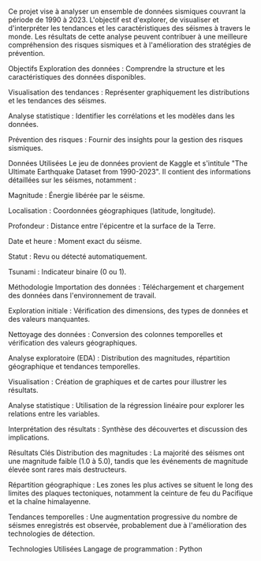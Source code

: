 Ce projet vise à analyser un ensemble de données sismiques couvrant la période de 1990 à 2023. L'objectif est d'explorer, de visualiser et d'interpréter les tendances et les caractéristiques des séismes à travers le monde. Les résultats de cette analyse peuvent contribuer à une meilleure compréhension des risques sismiques et à l'amélioration des stratégies de prévention.

Objectifs
Exploration des données : Comprendre la structure et les caractéristiques des données disponibles.

Visualisation des tendances : Représenter graphiquement les distributions et les tendances des séismes.

Analyse statistique : Identifier les corrélations et les modèles dans les données.

Prévention des risques : Fournir des insights pour la gestion des risques sismiques.

Données Utilisées
Le jeu de données provient de Kaggle et s'intitule "The Ultimate Earthquake Dataset from 1990-2023". Il contient des informations détaillées sur les séismes, notamment :

Magnitude : Énergie libérée par le séisme.

Localisation : Coordonnées géographiques (latitude, longitude).

Profondeur : Distance entre l'épicentre et la surface de la Terre.

Date et heure : Moment exact du séisme.

Statut : Revu ou détecté automatiquement.

Tsunami : Indicateur binaire (0 ou 1).

Méthodologie
Importation des données : Téléchargement et chargement des données dans l'environnement de travail.

Exploration initiale : Vérification des dimensions, des types de données et des valeurs manquantes.

Nettoyage des données : Conversion des colonnes temporelles et vérification des valeurs géographiques.

Analyse exploratoire (EDA) : Distribution des magnitudes, répartition géographique et tendances temporelles.

Visualisation : Création de graphiques et de cartes pour illustrer les résultats.

Analyse statistique : Utilisation de la régression linéaire pour explorer les relations entre les variables.

Interprétation des résultats : Synthèse des découvertes et discussion des implications.

Résultats Clés
Distribution des magnitudes : La majorité des séismes ont une magnitude faible (1.0 à 5.0), tandis que les événements de magnitude élevée sont rares mais destructeurs.

Répartition géographique : Les zones les plus actives se situent le long des limites des plaques tectoniques, notamment la ceinture de feu du Pacifique et la chaîne himalayenne.

Tendances temporelles : Une augmentation progressive du nombre de séismes enregistrés est observée, probablement due à l'amélioration des technologies de détection.

Technologies Utilisées
Langage de programmation : Python
